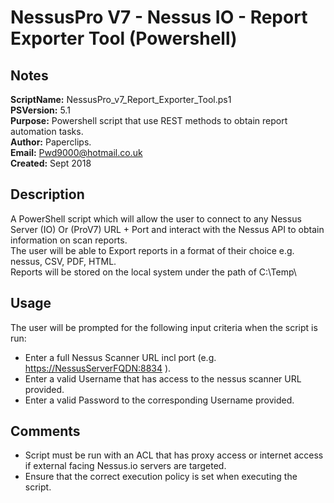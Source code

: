 # NessusPro V7 - Nessus IO - Report Exporter Tool (Powershell)

## Notes

**ScriptName:** NessusPro_v7_Report_Exporter_Tool.ps1  
**PSVersion:**  5.1  
**Purpose:**    Powershell script that use REST methods to obtain report automation tasks.  
**Author:**     Paperclips.  
**Email:**      Pwd9000@hotmail.co.uk  
**Created:**    Sept 2018  

## Description

A PowerShell script which will allow the user to connect to any Nessus Server (IO) Or (ProV7) URL + Port and interact with the Nessus API to obtain information on scan reports.  
The user will be able to Export reports in a format of their choice e.g. nessus, CSV, PDF, HTML.  
Reports will be stored on the local system under the path of C:\Temp\  

## Usage

The user will be prompted for the following input criteria when the script is run:  

- Enter a full Nessus Scanner URL incl port (e.g. <https://NessusServerFQDN:8834> ).  
- Enter a valid Username that has access to the nessus scanner URL provided.  
- Enter a valid Password to the corresponding Username provided.  

## Comments

- Script must be run with an ACL that has proxy access or internet access if external facing Nessus.io servers are targeted.  
- Ensure that the correct execution policy is set when executing the script.
